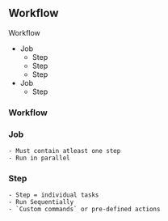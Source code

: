 ## Workflow

Workflow

- Job
  - Step
  - Step
  - Step
- Job
  - Step

### Workflow

### Job

    - Must contain atleast one step
    - Run in parallel

### Step

    - Step = individual tasks
    - Run Sequentially
    - `Custom commands` or pre-defined actions
